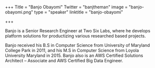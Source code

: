 +++
Title = "Banjo Obayomi"
Twitter = "banjtheman"
image = "banjo-obayomi.png"
type = "speaker"
linktitle = "banjo-obayomi"

+++

Banjo is a Senior Research Engineer at Two Six Labs, where he develops platform solutions for productizing various researched based projects.

Banjo received his B.S in Computer Science from University of Maryland College Park in 2011, and his M.S in Computer Science from Loyola University Maryland in 2015. Banjo also is an AWS Certified Solutions Architect – Associate and AWS Certified Big Data Engineer.
